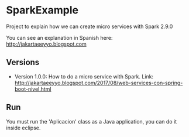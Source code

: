 # SparkExample

Project to explain how we can create micro services with Spark 2.9.0

You can see an explanation in Spanish here: http://jakartaeeyyo.blogspot.com

## Versions

* Version 1.0.0: How to do a micro service with Spark. Link: http://jakartaeeyyo.blogspot.com/2017/08/web-services-con-spring-boot-nivel.html  


## Run

You must run the 'Aplicacion' class as a Java application, you can do it inside eclipse.
